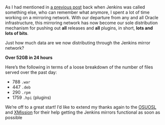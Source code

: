 As I had mentioned in [a previous post](http://jenkins-ci.org/content/installing-plugins-has-always-been-easy-now-its-fast-too) back when Jenkins was called something else, who can remember what anymore, I spent a lot of time working on a mirroring network. With our departure from any and all Oracle infrastructure, this mirroring network has now become our sole distribution mechanism for pushing out **all** releases and **all** plugins, in short, **lots and lots of bits**.

Just how much data are we now distributing through the Jenkins mirror network?

**Over 52GB in 24 hours**

Here’s the following in terms of a loose breakdown of the number of files served over the past day:

- 788 `.war`
- 447 `.deb`
- 290 `.rpm`
- 1759 `.hpi` (plugins)

We’re off to a great start! I’d like to extend my thanks again to the [OSUOSL](http://www.osuosl.org) and [XMission](http://mirrors.xmission.com) for their help getting the Jenkins mirrors functional as soon as possible
